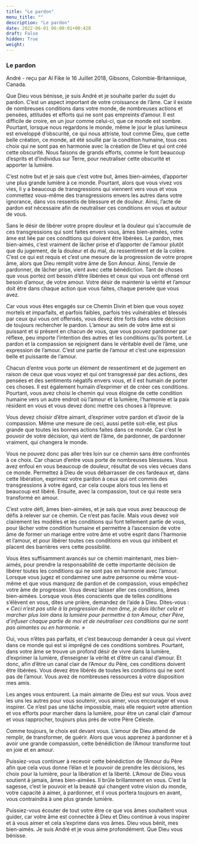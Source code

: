 ```yaml
---
title: "Le pardon"
menu_title: ""
description: "Le pardon"
date: 2022-06-01 06:00:01+00:428
draft: False
hidden: True
weight:
---
```

### Le pardon

André - reçu par Al Fike le 16 Juillet 2018, Gibsons, Colombie-Britannique, Canada.

Que Dieu vous bénisse, je suis André et je souhaite parler du sujet du pardon. C’est un aspect important de votre croissance de l’âme. Car il existe de nombreuses conditions dans votre monde, de nombreuses actions et pensées, attitudes et efforts qui ne sont pas empreints d’amour. Il est difficile de croire, en un jour comme celui-ci, que ce monde est sombre. Pourtant, lorsque nous regardons le monde, même le jour le plus lumineux est enveloppé d’obscurité, ce qui nous attriste, tout comme Dieu, que cette belle création, ce monde, ait été souillé par la condition humaine, tous ces choix qui ne sont pas en harmonie avec la création de Dieu et qui ont créé cette obscurité. Nous faisons de grands efforts, comme le font beaucoup d’esprits et d’individus sur Terre, pour neutraliser cette obscurité et apporter la lumière.

C’est notre but et je sais que c’est votre but, âmes bien-aimées, d’apporter une plus grande lumière à ce monde. Pourtant, alors que vous vivez vos vies, il y a beaucoup de transgressions qui viennent vers vous et vous commettez vous-même des transgressions envers les autres dans votre ignorance, dans vos ressentis de blessure et de douleur. Ainsi, l’acte de pardon est nécessaire afin de neutraliser ces conditions en vous et autour de vous.

Sans le désir de libérer votre propre douleur et la douleur qui s’accumule de ces transgressions qui sont faites envers vous, âmes bien-aimées, votre âme est liée par ces conditions qui doivent être libérées. Le pardon, mes bien-aimés, c’est vraiment de lâcher prise et d’apporter de l’amour plutôt que du jugement, de la douleur et du mal, du ressentiment et de la colère. C’est ce qui est requis et c’est une mesure de la progression de votre propre âme, alors que Dieu remplit votre âme de Son Amour. Ainsi, l’envie de pardonner, de lâcher prise, vient avec cette bénédiction. Tant de choses que vous portez ont besoin d’être libérées et ceux qui vous ont offensé ont besoin d’amour, de votre amour. Votre désir de maintenir la vérité et l’amour doit être dans chaque action que vous faites, chaque pensée que vous avez.

Car vous vous êtes engagés sur ce Chemin Divin et bien que vous soyez mortels et imparfaits, et parfois faibles, parfois très vulnérables et blessés par ceux qui vous ont offensés, vous devez être forts dans votre décision de toujours rechercher le pardon. L’amour au sein de votre âme est si puissant et si présent en chacun de vous, que vous pouvez pardonner par réflexe, peu importe l’intention des autres et les conditions qu’ils portent. Le pardon et la compassion se rejoignent dans le véritable éveil de l’âme, une expression de l’amour. C’est une partie de l’amour et c’est une expression belle et puissante de l’amour.

Chacun d’entre vous porte un élément de ressentiment et de jugement en raison de ceux que vous voyez et qui ont transgressé par des actions, des pensées et des sentiments négatifs envers vous, et il est humain de porter ces choses. Il est également humain d’exprimer et de créer ces conditions. Pourtant, vous avez choisi le chemin qui vous éloigne de cette condition humaine vers un autre endroit où l’amour et la lumière, l’harmonie et la paix résident en vous et vous devez donc mettre ces choses à l’épreuve.

Vous devez choisir d’être aimant, d’exprimer votre pardon et d’avoir de la compassion. Même une mesure de ceci, aussi petite soit-elle, est plus grande que toutes les bonnes actions faites dans ce monde. Car c’est le pouvoir de votre décision, qui vient de l’âme, de pardonner, de pardonner vraiment, qui changera le monde.

Vous ne pouvez donc pas aller très loin sur ce chemin sans être confrontés à ce choix. Car chacun d’entre vous porte de nombreuses blessures. Vous avez enfoui en vous beaucoup de douleur, résultat de vos vies vécues dans ce monde. Permettez à Dieu de vous débarrasser de ces fardeaux et, dans cette libération, exprimez votre pardon à ceux qui ont commis des transgressions à votre égard, car cela coupe alors tous les liens et beaucoup est libéré. Ensuite, avec la compassion, tout ce qui reste sera transformé en amour.

C’est votre défi, âmes bien-aimées, et je sais que vous avez beaucoup de défis à relever sur ce chemin. Ce n’est pas facile. Mais vous devez voir clairement les modèles et les conditions qui font tellement partie de vous, pour lâcher votre condition humaine et permettre à l’ascension de votre âme de former un mariage entre votre âme et votre esprit dans l’harmonie et l’amour, et pour libérer toutes ces conditions en vous qui inhibent et placent des barrières vers cette possibilité.

Vous êtes suffisamment avancés sur ce chemin maintenant, mes bien-aimés, pour prendre la responsabilité de cette importante décision de libérer toutes les conditions qui ne sont pas en harmonie avec l’amour. Lorsque vous jugez et condamnez une autre personne ou même vous-même et que vous manquez de pardon et de compassion, vous empêchez votre âme de progresser. Vous devez laisser aller ces conditions, âmes bien-aimées. Lorsque vous êtes conscients que de telles conditions s’élèvent en vous, dites une prière, demandez de l’aide à Dieu. Dites-vous : *« Ceci n’est pas utile à la progression de mon âme, je dois lâcher cela et marcher plus loin dans la lumière pour permettre à ton Amour, cher Père, d’infuser chaque partie de moi et de neutraliser ces conditions qui ne sont pas aimantes ou en harmonie. »*

Oui, vous n’êtes pas parfaits, et c’est beaucoup demander à ceux qui vivent dans ce monde qui est si imprégné de ces conditions sombres. Pourtant, dans votre âme se trouve un profond désir de vivre dans la lumière, d’exprimer la lumière, d’enseigner la vérité et d’être un canal d’amour. Et donc, afin d’être un canal clair de l’Amour du Père, ces conditions doivent être libérées. Vous devez être libérés de toutes les conditions qui ne sont pas de l’amour. Vous avez de nombreuses ressources à votre disposition mes amis.

Les anges vous entourent. La main aimante de Dieu est sur vous. Vous avez les uns les autres pour vous soutenir, vous aimer, vous encourager et vous inspirer. Ce n’est pas une tâche impossible, mais elle requiert votre attention et vos efforts pour marcher dans la lumière, pour être un canal clair d’amour et vous rapprocher, toujours plus près de votre Père Céleste.

Comme toujours, le choix est devant vous. L’amour de Dieu attend de remplir, de transformer, de guérir. Alors que vous apprenez à pardonner et à avoir une grande compassion, cette bénédiction de l’Amour transforme tout en joie et en amour.

Puissiez-vous continuer à recevoir cette bénédiction de l’Amour du Père afin que cela vous donne l’élan et le pouvoir de prendre les décisions, les choix pour la lumière, pour la libération et la liberté. L’Amour de Dieu vous soutient à jamais, âmes bien-aimées. Il brûle brillamment en vous. C’est la sagesse, c’est le pouvoir et la beauté qui changent votre vision du monde, votre capacité à aimer, à pardonner, et il vous portera toujours en avant, vous contraindra à une plus grande lumière.

Puissiez-vous écouter de tout votre être ce que vos âmes souhaitent vous guider, car votre âme est connectée à Dieu et Dieu continue à vous inspirer et à vous aimer et cela s’exprime dans vos âmes. Dieu vous bénit, mes bien-aimés. Je suis André et je vous aime profondément. Que Dieu vous bénisse.
